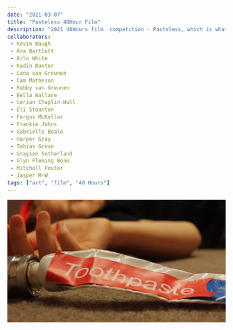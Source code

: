 ```yaml
---
date: "2021-03-07"
title: "Pasteless 48Hour Film"
description: "2021 48Hours film  competition - Pasteless, which is what happens when you use an inside joke as a film."
collaborators:
 - Kevin Waugh
 - Ara Bartlett
 - Arlo White
 - Kadin Baxter
 - Lana van Greunen
 - Cam Matheson
 - Robby van Greunen
 - Bella Wallace
 - Cerian Chaplin-Hall
 - Eli Staunton
 - Fergus McKellar
 - Frankie Johns
 - Gabrielle Beale
 - Harper Gray
 - Tobias Grove
 - Grayson Sutherland
 - Glyn Fleming Bone
 - Mitchell Foster
 - Jasper M-W
tags: ["art", "film", "48 Hours"]
---
```


<!-- [Watch Here! ... actually please don't.<br><br> -->

<script>
    import YoutubeEmbed from "$md/YoutubeEmbed.svelte";
</script>

<YoutubeEmbed videoID="VWYWkIEbzR8"/>

![The Ending:large](./ToothpasteScene.png)
